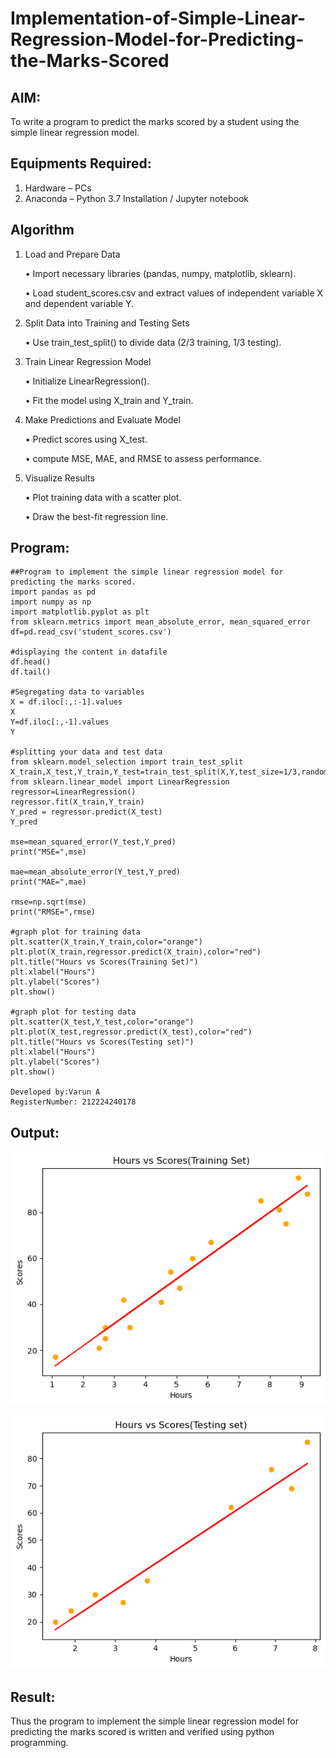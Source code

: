 # Implementation-of-Simple-Linear-Regression-Model-for-Predicting-the-Marks-Scored

## AIM:
To write a program to predict the marks scored by a student using the simple linear regression model.

## Equipments Required:
1. Hardware – PCs
2. Anaconda – Python 3.7 Installation / Jupyter notebook

## Algorithm
1. Load and Prepare Data

   • Import necessary libraries (pandas, numpy, matplotlib, sklearn).
   
    • Load student_scores.csv and extract values of independent variable X and dependent variable Y.
   
3. Split Data into Training and Testing Sets

    • Use train_test_split() to divide data (2/3 training, 1/3 testing).
   
5. Train Linear Regression Model

    • Initialize LinearRegression().

   • Fit the model using X_train and Y_train.

7. Make Predictions and Evaluate Model

   • Predict scores using X_test.

   • compute MSE, MAE, and RMSE to assess performance.

9. Visualize Results

   • Plot training data with a scatter plot.

    • Draw the best-fit regression line.

## Program:

```
##Program to implement the simple linear regression model for predicting the marks scored.
import pandas as pd
import numpy as np
import matplotlib.pyplot as plt
from sklearn.metrics import mean_absolute_error, mean_squared_error
df=pd.read_csv('student_scores.csv')

#displaying the content in datafile
df.head()
df.tail()

#Segregating data to variables
X = df.iloc[:,:-1].values
X
Y=df.iloc[:,-1].values
Y

#splitting your data and test data
from sklearn.model_selection import train_test_split
X_train,X_test,Y_train,Y_test=train_test_split(X,Y,test_size=1/3,random_state=0)
from sklearn.linear_model import LinearRegression
regressor=LinearRegression()
regressor.fit(X_train,Y_train)
Y_pred = regressor.predict(X_test)
Y_pred

mse=mean_squared_error(Y_test,Y_pred)
print("MSE=",mse)

mae=mean_absolute_error(Y_test,Y_pred)
print("MAE=",mae)

rmse=np.sqrt(mse)
print("RMSE=",rmse)

#graph plot for training data
plt.scatter(X_train,Y_train,color="orange")
plt.plot(X_train,regressor.predict(X_train),color="red")
plt.title("Hours vs Scores(Training Set)")
plt.xlabel("Hours")
plt.ylabel("Scores")
plt.show()

#graph plot for testing data
plt.scatter(X_test,Y_test,color="orange")
plt.plot(X_test,regressor.predict(X_test),color="red")
plt.title("Hours vs Scores(Testing set)")
plt.xlabel("Hours")
plt.ylabel("Scores")
plt.show()

Developed by:Varun A
RegisterNumber: 212224240178

```
## Output:
![image](https://github.com/Ashera2004/Implementation-of-Simple-Linear-Regression-Model-for-Predicting-the-Marks-Scored/blob/fe058a77738d4e74fe00bef77cbc4f3644e5e65a/graph_ex2.png)


![image](https://github.com/Ashera2004/Implementation-of-Simple-Linear-Regression-Model-for-Predicting-the-Marks-Scored/blob/main/graph2_ex2.png)


## Result:
Thus the program to implement the simple linear regression model for predicting the marks scored is written and verified using python programming.
